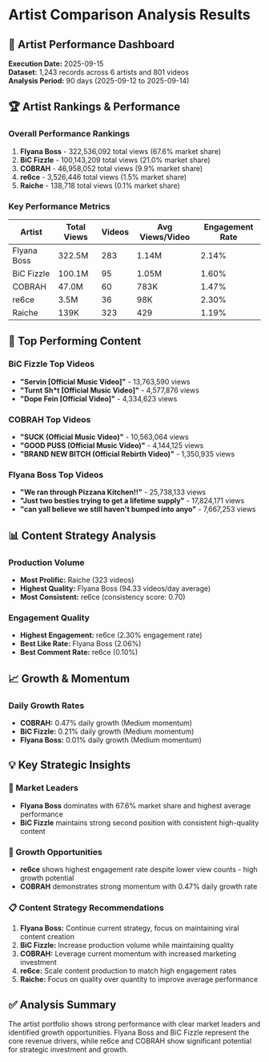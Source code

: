 # Artist Comparison Analysis Results

## 🎤 Artist Performance Dashboard

**Execution Date:** 2025-09-15  
**Dataset:** 1,243 records across 6 artists and 801 videos  
**Analysis Period:** 90 days (2025-09-12 to 2025-09-14)

## 🏆 Artist Rankings & Performance

### Overall Performance Rankings
1. **Flyana Boss** - 322,536,092 total views (67.6% market share)
2. **BiC Fizzle** - 100,143,209 total views (21.0% market share)  
3. **COBRAH** - 46,958,052 total views (9.9% market share)
4. **re6ce** - 3,526,446 total views (1.5% market share)
5. **Raiche** - 138,718 total views (0.1% market share)

### Key Performance Metrics

| Artist | Total Views | Videos | Avg Views/Video | Engagement Rate |
|--------|-------------|--------|-----------------|-----------------|
| Flyana Boss | 322.5M | 283 | 1.14M | 2.14% |
| BiC Fizzle | 100.1M | 95 | 1.05M | 1.60% |
| COBRAH | 47.0M | 60 | 783K | 1.47% |
| re6ce | 3.5M | 36 | 98K | 2.30% |
| Raiche | 139K | 323 | 429 | 1.19% |

## 🎵 Top Performing Content

### BiC Fizzle Top Videos
- **"Servin [Official Music Video]"** - 13,763,590 views
- **"Turnt Sh*t [Official Music Video]"** - 4,577,876 views
- **"Dope Fein [Official Video]"** - 4,334,623 views

### COBRAH Top Videos  
- **"SUCK (Official Music Video)"** - 10,563,064 views
- **"GOOD PUSS (Official Music Video)"** - 4,144,125 views
- **"BRAND NEW BITCH (Official Rebirth Video)"** - 1,350,935 views

### Flyana Boss Top Videos
- **"We ran through Pizzana Kitchen!!"** - 25,738,133 views
- **"Just two besties trying to get a lifetime supply"** - 17,824,171 views
- **"can yall believe we still haven't bumped into anyo"** - 7,667,253 views

## 📊 Content Strategy Analysis

### Production Volume
- **Most Prolific:** Raiche (323 videos)
- **Highest Quality:** Flyana Boss (94.33 videos/day average)
- **Most Consistent:** re6ce (consistency score: 0.70)

### Engagement Quality
- **Highest Engagement:** re6ce (2.30% engagement rate)
- **Best Like Rate:** Flyana Boss (2.06%)
- **Best Comment Rate:** re6ce (0.10%)

## 📈 Growth & Momentum

### Daily Growth Rates
- **COBRAH:** 0.47% daily growth (Medium momentum)
- **BiC Fizzle:** 0.21% daily growth (Medium momentum)  
- **Flyana Boss:** 0.01% daily growth (Medium momentum)

## 💡 Key Strategic Insights

### 🥇 Market Leaders
- **Flyana Boss** dominates with 67.6% market share and highest average performance
- **BiC Fizzle** maintains strong second position with consistent high-quality content

### 🚀 Growth Opportunities  
- **re6ce** shows highest engagement rate despite lower view counts - high growth potential
- **COBRAH** demonstrates strong momentum with 0.47% daily growth rate

### 📋 Content Strategy Recommendations
1. **Flyana Boss:** Continue current strategy, focus on maintaining viral content creation
2. **BiC Fizzle:** Increase production volume while maintaining quality
3. **COBRAH:** Leverage current momentum with increased marketing investment
4. **re6ce:** Scale content production to match high engagement rates
5. **Raiche:** Focus on quality over quantity to improve average performance

## ✅ Analysis Summary
The artist portfolio shows strong performance with clear market leaders and identified growth opportunities. Flyana Boss and BiC Fizzle represent the core revenue drivers, while re6ce and COBRAH show significant potential for strategic investment and growth.